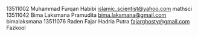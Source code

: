 13511002	Muhammad Furqan Habibi		islamic_scientist@yahoo.com		mathsci
13511042	Bima Laksmana Pramudita		bima.laksmana@gmail.com			bimalaksmana
13511076	Raden Fajar Hadria Putra	fajarghosty@gmail.com			Fazkool
